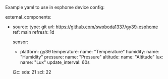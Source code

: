 Example yaml to use in esphome device config:

external_components:
  - source:
      type: git
      url: https://github.com/swoboda1337/gy39-esphome
      ref: main
    refresh: 1d

    sensor:
      - platform: gy39
        temperature:
          name: "Temperature"
        humidity:
          name: "Humidity"
        pressure:
          name: "Pressure"
        altitude:
          name: "Altitude"
        lux:
          name: "Lux"
        update_interval: 60s

    i2c:
      sda: 21
      scl: 22


